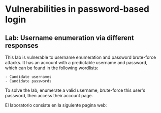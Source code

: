 # Vulnerabilities in password-based login

## Lab: Username enumeration via different responses

 This lab is vulnerable to username enumeration and password brute-force attacks. It has an account with a predictable username and password, which can be found in the following wordlists:

    - Candidate usernames
    - Candidate passwords

To solve the lab, enumerate a valid username, brute-force this user's password, then access their account page.

El laboratorio consiste en la siguiente pagina web:
